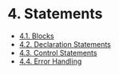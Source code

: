 <!-- This file is generated automatically by infrastructure scripts (crates/codegen/spec/src/lib.rs:29:22). Please don't edit by hand. -->

# 4. Statements

- [4.1. Blocks](./01-blocks.md)
- [4.2. Declaration Statements](./02-declaration-statements.md)
- [4.3. Control Statements](./03-control-statements.md)
- [4.4. Error Handling](./04-error-handling.md)
